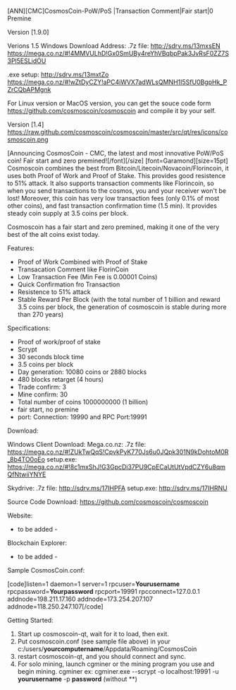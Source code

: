 [ANN][CMC]CosmosCoin-PoW/PoS |Transaction Comment|Fair start|0 Premine

Version [1.9.0]


Verions 1.5 Windows Download Address:
.7z file:
http://sdrv.ms/13mxsEN
https://mega.co.nz/#!4MMVULhD!Gx0SmUBy4reYhVBqbpPak3JvRsF0ZZ7S3Pl5ESLidOU


.exe setup:
http://sdrv.ms/13mxtZo
https://mega.co.nz/#!wZtDyCZY!aPC4iWVX7adWLsQMNH1I5SfU0BgpHk_PZrCQbAPMgnk


For Linux version or MacOS version, you can get the souce code form https://github.com/cosmoscoin/cosmoscoin and compile it by your self.

Version [1.4]
https://raw.github.com/cosmoscoin/cosmoscoin/master/src/qt/res/icons/cosmoscoin.png

[Announcing CosmosCoin - CMC, the latest and most innovative PoW/PoS coin! Fair start and zero premined![/font][/size]
[font=Garamond][size=15pt]
Cosmoscoin combines the best from Bitcoin/Litecoin/Novacoin/Florincoin, it uses both Proof of Work and Proof of Stake. This provides good resistence to 51% attack. It also supports transaction comments like Florincoin, so when you send transactions to the cosmos, you and your receiver won't be lost! Moreover, this coin has very low transaction fees (only 0.1% of most other coins), and fast transaction confirmation time (1.5 min). It provides steady coin supply at 3.5 coins per block.

Cosmoscoin has a fair start and zero premined, making it one of the very best of the alt coins exist today.


Features:

- Proof of Work Combined with Proof of Stake
- Transacation Comment like FlorinCoin
- Low Transaction Fee (Min Fee is 0.00001 Coins)
- Quick Confirmation fro Transaction
- Resistence to 51% attack
- Stable Reward Per Block (with the total number of 1 billion and reward 3.5 coins per block, the generation of cosmoscoin is stable during more than 270 years)


Specifications:

- Proof of work/proof of stake 
- Scrypt
- 30 seconds block time
- 3.5 coins per block
- Day generation: 10080 coins or 2880 blocks
- 480 blocks retarget (4 hours)
- Trade confirm: 3
- Mine confirm: 30
- Total number of coins 1000000000 (1 billion) 
- fair start, no premine
- port: Connection: 19990 and RPC Port:19991 


Download:

Windows Client Download:
Mega.co.nz:
.7z file: https://mega.co.nz/#!ZUkTwQqS!CpvkPyK770Js6u0JQpk301N9kDohtoM0R_8b4TO0oEo
setup.exe: https://mega.co.nz/#!8c1mxShJ!G3GpcDi37PU9CpECaUtUtVpdCZY6u8qmQfNtwiiYNYE


Skydrive:
.7z file: http://sdrv.ms/17IHPFA
setup.exe: http://sdrv.ms/17IHRNU


Source Code Download:
https://github.com/cosmoscoin/cosmoscoin


Website:
- to be added -

Blockchain Explorer:
- to be added -


Sample CosmosCoin.conf:

[code]listen=1
daemon=1
server=1
rpcuser=**Yourusername**
rpcpassword=**Yourpassword**
rpcport=19991
rpcconnect=127.0.0.1
addnode=198.211.17.160
addnode=173.254.207.107
addnode=118.250.247.107[/code]



Getting Started:

1. Start up cosmoscoin-qt, wait for it to load, then exit.
2. Put cosmoscoin.conf (see sample file above) in your c:/users/**yourcomputername**/Appdata/Roaming/CosmosCoin
3. restart cosmoscoin-qt, and you should connect and sync.
4. For solo mining, launch cgminer or the mining program you use and begin mining.
      cgminer ex: cgminer.exe --scrypt -o localhost:19991 -u **yourusername** -p **password** (without **)
